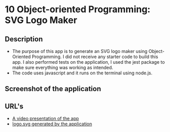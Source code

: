 # 10 Object-oriented Programming: SVG Logo Maker

## Description
- The purpose of this app is to generate an SVG logo maker using Object-Oriented Programming. I did not receive any starter code to build this app. I also performed tests on the application, I used the jest package to make sure everything was working as intended.
- The code uses javascript and it runs on the terminal using node.js.
## Screenshot of the application

## URL's
- [A video presentation of the app]()
- [logo.svg generated by the application]()
